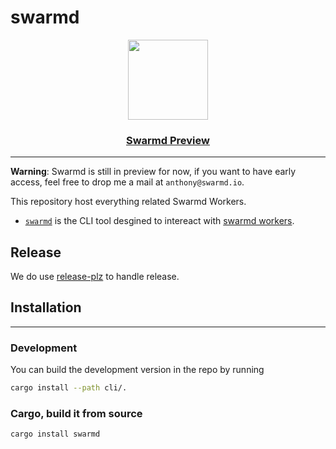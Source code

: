 # swarmd

<p align="center">
  <a href="https://swarmd.io">
    <img src="https://swarmd.io/swarmd.svg" height="128" width="128">
    <h3 align="center">Swarmd Preview</h3>
  </a>
</p>

----

**Warning**: Swarmd is still in preview for now, if you want to have early
access, feel free to drop me a mail at `anthony@swarmd.io`.

This repository host everything related Swarmd Workers.

- [`swarmd`](./cli/README.md) is the CLI tool desgined to intereact with [swarmd
workers](https://swarmd.io).

## Release

We do use [release-plz](https://github.com/MarcoIeni/release-plz) to handle
release.

## Installation
---- 

### Development

You can build the development version in the repo by running

```bash
cargo install --path cli/.
```

### Cargo, build it from source

```bash
cargo install swarmd
```
